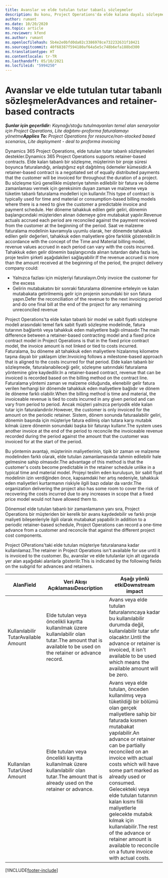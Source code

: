 ```yaml
---
title: Avanslar ve elde tutulan tutar tabanlı sözleşmeler
description: Bu konu, Project Operations'da elde kalana dayalı sözleşme modelleri veya avanslar hakkında bilgi sağlar.
author: rumant
ms.date: 10/20/2020
ms.topic: article
ms.reviewer: kfend
ms.author: rumant
ms.openlocfilehash: 5b4e2e0bfd0da02c3386978ce732232631f10421
ms.sourcegitcommit: 40f68387f594180af64a5e5c748b6efa188bd300
ms.translationtype: HT
ms.contentlocale: tr-TR
ms.lasthandoff: 05/10/2021
ms.locfileid: "5994250"
---
```

# <a name="advances-and-retainer-based-contracts"></a><span data-ttu-id="888c0-103">Avanslar ve elde tutulan tutar tabanlı sözleşmeler</span><span class="sxs-lookup"><span data-stu-id="888c0-103">Advances and retainer-based contracts</span></span>


<span data-ttu-id="888c0-104">_**Şunlar için geçerlidir:** Kaynağı/stoğu tutulmayanları temel alan senaryolar için Project Operations, Lite dağıtımı-proforma faturalamayı yönetme_</span><span class="sxs-lookup"><span data-stu-id="888c0-104">_**Applies To:** Project Operations for resource/non-stocked based scenarios, Lite deployment - deal to proforma invoicing_</span></span>

<span data-ttu-id="888c0-105">Dynamics 365 Project Operations, elde tutulan tutar tabanlı sözleşmeleri destekler.</span><span class="sxs-lookup"><span data-stu-id="888c0-105">Dynamics 365 Project Operations supports retainer-based contracts.</span></span> <span data-ttu-id="888c0-106">Elde kalan tabanlı bir sözleşme, müşterinin bir proje süresi boyunca faturalandığı, anlaştığınız eşit dağıtılmış ödemeler kümesidir.</span><span class="sxs-lookup"><span data-stu-id="888c0-106">A retainer-based contract is a negotiated set of equally distributed payments that the customer will be invoiced for throughout the duration of a project.</span></span> <span data-ttu-id="888c0-107">Bu sözleşme türü genellikle müşteriye tahmin edilebilir bir fatura ve ödeme zamanlaması vermek için gereksinim duyan zaman ve malzeme veya tüketim tabanlı faturalama modelleri için kullanılır.</span><span class="sxs-lookup"><span data-stu-id="888c0-107">This type of contract is typically used for time and material or consumption-based billing models where there is a need to give the customer a predictable invoice and payment schedule.</span></span> <span data-ttu-id="888c0-108">Her döneme tahakkuk edilen gelir geliri, dönemin başlangıcındaki müşteriden alınan ödemeye göre mutabakat yapılır.</span><span class="sxs-lookup"><span data-stu-id="888c0-108">Revenue actuals accrued each period are reconciled against the payment received from the customer at the beginning of the period.</span></span> <span data-ttu-id="888c0-109">Saat ve malzeme faturalama modelinin kavramıyla uyumlu olarak, her dönemde tahakkuk edilen gelir değerleri, tahakkuk eden maliyetlere göre farklılık gösterebilir.</span><span class="sxs-lookup"><span data-stu-id="888c0-109">In accordance with the concept of the Time and Material billing model, revenue values accrued in each period can vary with the costs incurred.</span></span> <span data-ttu-id="888c0-110">Tahakkuk eden gelir dönemin başlangıcında alınan tutardan daha fazla ise, proje teslim şirketi aşağıdakileri sağlayabilir:</span><span class="sxs-lookup"><span data-stu-id="888c0-110">If the revenue accrued is more than the amount received at the beginning of the period, the project delivery company could:</span></span>

- <span data-ttu-id="888c0-111">Yalnızca fazlası için müşteriyi faturalayın.</span><span class="sxs-lookup"><span data-stu-id="888c0-111">Only invoice the customer for the excess</span></span> 
- <span data-ttu-id="888c0-112">Gelirin mutabakatını bir sonraki faturalama dönemine erteleyin ve kalan mutabakata getirilmemiş gelir için projenin sonundaki bir son fatura yapın.</span><span class="sxs-lookup"><span data-stu-id="888c0-112">Defer the reconciliation of the revenue to the next invoicing period and do one final bill at the end of the project for any remaining unreconciled revenue</span></span>

<span data-ttu-id="888c0-113">Project Operations'ta elde kalan tabanlı bir model ve sabit fiyatlı sözleşme modeli arasındaki temel fark sabit fiyatlı sözleşme modelinde, fatura tutarının bağlantılı veya tahakkuk eden maliyetlere bağlı olmasıdır.</span><span class="sxs-lookup"><span data-stu-id="888c0-113">The main difference between a retainer-based contracting model and a fixed price contract model in Project Operations is that in the fixed price contract model, the invoice amount is not linked or tied to costs incurred.</span></span> <span data-ttu-id="888c0-114">Faturalama, bu döneme ait tahakkuk eden maliyetlere hizalanmış kilometre taşına dayalı bir yaklaşım izler.</span><span class="sxs-lookup"><span data-stu-id="888c0-114">Invoicing follows a milestone-based approach that is aligned to the costs incurred for that period.</span></span> <span data-ttu-id="888c0-115">Elde kalan tabanlı bir sözleşmede, faturalanabileceği gelir, sözleşme satırındaki faturalama yöntemine göre kaydedilir.</span><span class="sxs-lookup"><span data-stu-id="888c0-115">In a retainer-based contract, revenue that can be invoiced is recorded based on the billing method on the contract line.</span></span> <span data-ttu-id="888c0-116">Faturalama yöntemi zaman ve malzeme olduğunda, elenebilir gelir fatura verilen herhangi bir dönemde tahakkuk eden maliyetlere bağlıdır ve dönem ile döneme farklı olabilir.</span><span class="sxs-lookup"><span data-stu-id="888c0-116">When the billing method is time and material, the invoiceable revenue is tied to costs incurred in any given period and can vary from period to period.</span></span> <span data-ttu-id="888c0-117">Ancak müşteri yalnızca periyodik elde kalan tutar için faturalandırılır.</span><span class="sxs-lookup"><span data-stu-id="888c0-117">However, the customer is only invoiced for the amount on the periodic retainer.</span></span> <span data-ttu-id="888c0-118">Sistem, dönem sonunda faturaalabilir geliri, dönemin başında için müşteriye fatura edilmiş olan tutara karşı mutabık kılmak üzere dönemin sonundaki başka bir faturayı kullanır.</span><span class="sxs-lookup"><span data-stu-id="888c0-118">The system uses another invoice at the end of the period to reconcile the invoiceable revenue recorded during the period against the amount that the customer was invoiced for at the start of the period.</span></span>

<span data-ttu-id="888c0-119">Bu yöntemin avantajı, müşterinin maliyetlerinin, tipik bir zaman ve malzeme modelinden farklı olarak, elde tutulan zamanlamasında tahmin edilebilir hale gelmesine sahip olmasıdır.</span><span class="sxs-lookup"><span data-stu-id="888c0-119">The advantage of this method is that the customer's costs become predictable in the retainer schedule unlike in a typical time and material model.</span></span> <span data-ttu-id="888c0-120">Projeyi teslim eden kuruluşun, bir sabit fiyat modelinin izin verdiğinden önce, kapsamdaki her artış nedeniyle, tahakkuk eden maliyetleri kurtarmanın riskiyle ilgili bazı odalar da vardır.</span><span class="sxs-lookup"><span data-stu-id="888c0-120">The organization delivering the project also has some room to cover the risk of recovering the costs incurred due to any increases in scope that a fixed price model would not have allowed them to.</span></span>

<span data-ttu-id="888c0-121">Dönemsel elde tutulan tabanlı bir zamanlamanın yanı sıra, Project Operations bir müşteriden bir kerelik bir avans kaydedebilir ve farklı proje maliyeti bileşenleriyle ilgili olarak mutabakat yapabilir.</span><span class="sxs-lookup"><span data-stu-id="888c0-121">In addition to a periodic retainer-based schedule, Project Operations can record a one-time advance from a customer and reconcile that against the different project cost components.</span></span>

<span data-ttu-id="888c0-122">Project OPerations'taki elde tutulan müşteriye faturalanana kadar kullanılamaz.</span><span class="sxs-lookup"><span data-stu-id="888c0-122">The retainer in Project Operations isn't available for use until it is invoiced to the customer.</span></span> <span data-ttu-id="888c0-123">Bu, avanslar ve elde tutulanlar için alt ızgarada yer alan aşağıdaki alanlarla gösterilir.</span><span class="sxs-lookup"><span data-stu-id="888c0-123">This is indicated by the following fields on the subgrid for advances and retainers.</span></span>

| <span data-ttu-id="888c0-124">Alan</span><span class="sxs-lookup"><span data-stu-id="888c0-124">Field</span></span> | <span data-ttu-id="888c0-125">Veri Akışı Açıklaması</span><span class="sxs-lookup"><span data-stu-id="888c0-125">Description</span></span> | <span data-ttu-id="888c0-126">Aşağı yönlü etki</span><span class="sxs-lookup"><span data-stu-id="888c0-126">Downstream impact</span></span> |
| --- | --- | --- |
| <span data-ttu-id="888c0-127">Kullanılabilir Tutar</span><span class="sxs-lookup"><span data-stu-id="888c0-127">Available Amount</span></span> | <span data-ttu-id="888c0-128">Elde tutulan veya öncelikli kayıtta kullanılmak üzere kullanılabilir olan tutar.</span><span class="sxs-lookup"><span data-stu-id="888c0-128">The amount that is available to be used on the retainer or advance record.</span></span> | <span data-ttu-id="888c0-129">Avans veya elde tutulan faturalanıncaya kadar bu kullanılabilir durumda değil, kullanılabilir tutar sıfır olacaktır.</span><span class="sxs-lookup"><span data-stu-id="888c0-129">Until the advance or retainer is invoiced, it isn't available to be used which means the available amount will be zero.</span></span> |
| <span data-ttu-id="888c0-130">Kullanılan Tutar</span><span class="sxs-lookup"><span data-stu-id="888c0-130">Used Amount</span></span> | <span data-ttu-id="888c0-131">Elde tutulan veya öncelikli kayıtta kullanılmak üzere kullanılabilir olan tutar.</span><span class="sxs-lookup"><span data-stu-id="888c0-131">The amount that is already used on the retainer or advance.</span></span> | <span data-ttu-id="888c0-132">Avans veya elde tutulan, önceden kullanılmış veya tüketildiği bir bölümü olan gerçek maliyetlere sahip bir faturada kısmen mutabakat yapılabilir.</span><span class="sxs-lookup"><span data-stu-id="888c0-132">An advance or retainer can be partially reconciled on an invoice with actual costs which will have some part marked as already used or consumed.</span></span> <span data-ttu-id="888c0-133">Gelecekteki veya elde tutulan tutarının kalan kısmı fiili maliyetlerle gelecekte mutabık kılmak için kullanılabilir.</span><span class="sxs-lookup"><span data-stu-id="888c0-133">The rest of the advance or retainer amount is available to reconcile on a future invoice with actual costs.</span></span> |


[!INCLUDE[footer-include](../../includes/footer-banner.md)]